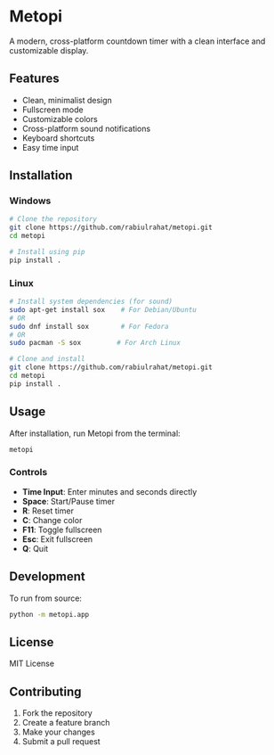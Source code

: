 # Metopi

A modern, cross-platform countdown timer with a clean interface and customizable display.

## Features

- Clean, minimalist design
- Fullscreen mode
- Customizable colors
- Cross-platform sound notifications
- Keyboard shortcuts
- Easy time input

## Installation

### Windows

```bash
# Clone the repository
git clone https://github.com/rabiulrahat/metopi.git
cd metopi

# Install using pip
pip install .
```

### Linux

```bash
# Install system dependencies (for sound)
sudo apt-get install sox    # For Debian/Ubuntu
# OR
sudo dnf install sox        # For Fedora
# OR
sudo pacman -S sox         # For Arch Linux

# Clone and install
git clone https://github.com/rabiulrahat/metopi.git
cd metopi
pip install .
```

## Usage

After installation, run Metopi from the terminal:

```bash
metopi
```

### Controls

- **Time Input**: Enter minutes and seconds directly
- **Space**: Start/Pause timer
- **R**: Reset timer
- **C**: Change color
- **F11**: Toggle fullscreen
- **Esc**: Exit fullscreen
- **Q**: Quit

## Development

To run from source:

```bash
python -m metopi.app
```

## License

MIT License

## Contributing

1. Fork the repository
2. Create a feature branch
3. Make your changes
4. Submit a pull request
